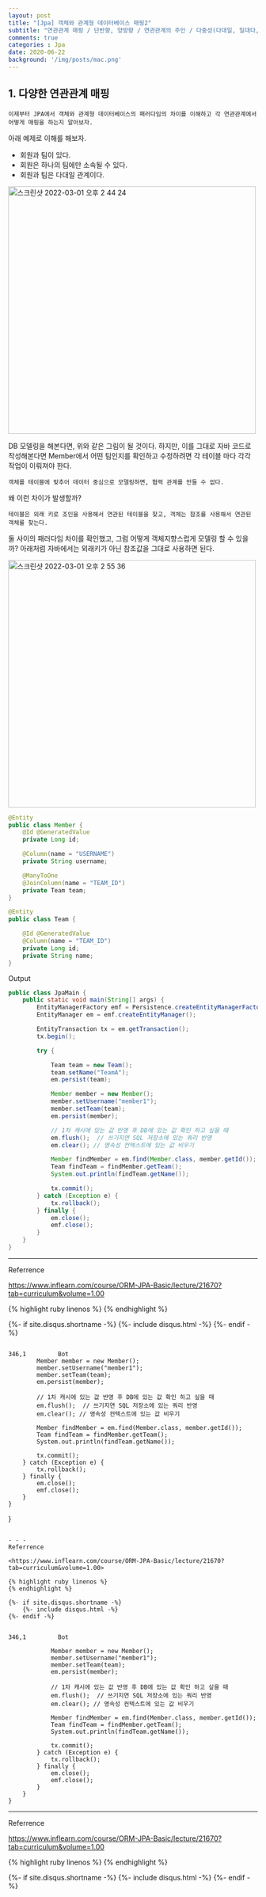 ```yaml
---
layout: post
title: "[Jpa] 객체와 관계형 데이터베이스 매핑2"
subtitle: "연관관계 매핑 / 단반향, 양방향 / 연관관계의 주인 / 다중성(다대일, 일대다, 일대일, 다대다)"
comments: true
categories : Jpa
date: 2020-06-22
background: '/img/posts/mac.png'
---
```


## 1. 다양한 연관관계 매핑

`이제부터 JPA에서 객체와 관계형 데이터베이스의 패러다임의 차이를
이해하고 각 연관관계에서 어떻게 매핑을 하는지 알아보자.`

아래 예제로 이해를 해보자.

- 회원과 팀이 있다.
- 회원은 하나의 팀에만 소속될 수 있다.
- 회원과 팀은 다대일 관계이다.

<img width="500" alt="스크린샷 2022-03-01 오후 2 44 24" src="https://user-images.githubusercontent.com/26623547/156112106-d46e56fd-b1b7-47b0-88fb-966b26785721.png">

DB 모델링을 해본다면, 위와 같은 그림이 될 것이다.
하지만, 이를 그대로 자바 코드로 작성해본다면 Member에서 어떤 팀인지를
확인하고 수정하려면 각 테이블 마다 각각 작업이 이뤄져야 한다.

`객체를 테이블에 맞추어 데이터 중심으로 모델링하면, 협력 관계를 만들 수 없다.`

왜 이런 차이가 발생할까?

`테이블은 외래 키로 조인을 사용해서 연관된 테이블을 찾고, 객체는
참조를 사용해서 연관된 객체를 찾는다.`

둘 사이의 패러다임 차이를 확인했고, 그럼
어떻게 객체지향스럽게 모델링 할 수 있을까?
아래처럼 자바에서는 외래키가 아닌 참조값을 그대로 사용하면 된다.

<img width="500" alt="스크린샷 2022-03-01 오후 2 55 36" src="https://user-images.githubusercontent.com/26623547/156113209-551ad41f-168b-4cc0-8dd8-345ae522ef79.png">

```java
@Entity
public class Member {
    @Id @GeneratedValue
    private Long id;

    @Column(name = "USERNAME")
    private String username;

    @ManyToOne
    @JoinColumn(name = "TEAM_ID")
    private Team team;
}

@Entity
public class Team {

    @Id @GeneratedValue
    @Column(name = "TEAM_ID")
    private Long id;
    private String name;
}
```

Output

```java
public class JpaMain {
    public static void main(String[] args) {
        EntityManagerFactory emf = Persistence.createEntityManagerFactory("hello");
        EntityManager em = emf.createEntityManager();

        EntityTransaction tx = em.getTransaction();
        tx.begin();

        try {

            Team team = new Team();
            team.setName("TeamA");
            em.persist(team);

            Member member = new Member();
            member.setUsername("member1");
            member.setTeam(team);
            em.persist(member);

            // 1차 캐시에 있는 값 반영 후 DB에 있는 값 확인 하고 싶을 때
            em.flush();  // 쓰기지연 SQL 저장소에 있는 쿼리 반영
            em.clear(); // 영속성 컨텍스트에 있는 값 비우기

            Member findMember = em.find(Member.class, member.getId());
            Team findTeam = findMember.getTeam();
            System.out.println(findTeam.getName());

            tx.commit();
        } catch (Exception e) {
            tx.rollback();
        } finally {
            em.close();
            emf.close();
        }
    }
}
```

- - -
Referrence

<https://www.inflearn.com/course/ORM-JPA-Basic/lecture/21670?tab=curriculum&volume=1.00>

{% highlight ruby linenos %}
{% endhighlight %}

{%- if site.disqus.shortname -%}
    {%- include disqus.html -%}
{%- endif -%}

                                                                                                                                         346,1         Bot
            Member member = new Member();
            member.setUsername("member1");
            member.setTeam(team);
            em.persist(member);

            // 1차 캐시에 있는 값 반영 후 DB에 있는 값 확인 하고 싶을 때
            em.flush();  // 쓰기지연 SQL 저장소에 있는 쿼리 반영
            em.clear(); // 영속성 컨텍스트에 있는 값 비우기

            Member findMember = em.find(Member.class, member.getId());
            Team findTeam = findMember.getTeam();
            System.out.println(findTeam.getName());

            tx.commit();
        } catch (Exception e) {
            tx.rollback();
        } finally {
            em.close();
            emf.close();
        }
    }
}
```

- - -
Referrence

<https://www.inflearn.com/course/ORM-JPA-Basic/lecture/21670?tab=curriculum&volume=1.00>

{% highlight ruby linenos %}
{% endhighlight %}

{%- if site.disqus.shortname -%}
    {%- include disqus.html -%}
{%- endif -%}

                                                                                                                                           346,1         Bot

            Member member = new Member();
            member.setUsername("member1");
            member.setTeam(team);
            em.persist(member);

            // 1차 캐시에 있는 값 반영 후 DB에 있는 값 확인 하고 싶을 때
            em.flush();  // 쓰기지연 SQL 저장소에 있는 쿼리 반영
            em.clear(); // 영속성 컨텍스트에 있는 값 비우기

            Member findMember = em.find(Member.class, member.getId());
            Team findTeam = findMember.getTeam();
            System.out.println(findTeam.getName());

            tx.commit();
        } catch (Exception e) {
            tx.rollback();
        } finally {
            em.close();
            emf.close();
        }
    }
}
```



- - -
Referrence

<https://www.inflearn.com/course/ORM-JPA-Basic/lecture/21670?tab=curriculum&volume=1.00>    

{% highlight ruby linenos %}
{% endhighlight %}

{%- if site.disqus.shortname -%}
    {%- include disqus.html -%}
{%- endif -%}

